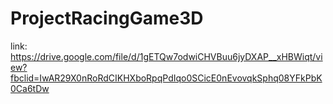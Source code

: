 # ProjectRacingGame3D
link: https://drive.google.com/file/d/1gETQw7odwiCHVBuu6jyDXAP__xHBWiqt/view?fbclid=IwAR29X0nRoRdCIKHXboRpqPdIqo0SCicE0nEvovqkSphq08YFkPbK0Ca6tDw
